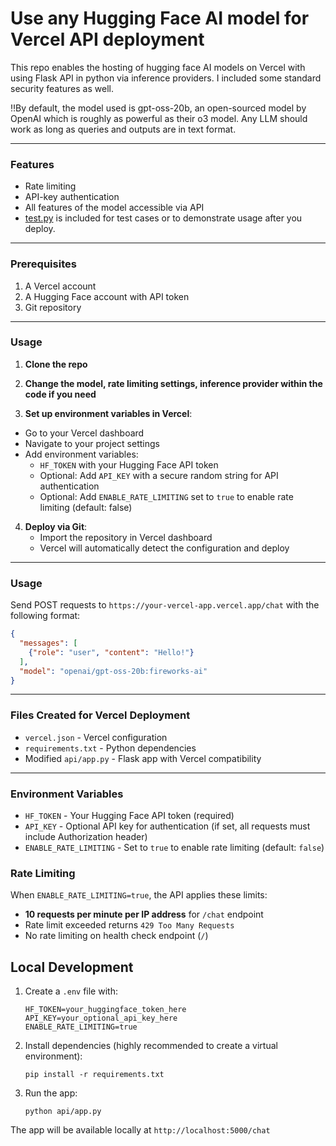 # Use any Hugging Face AI model for Vercel API deployment

This repo enables the hosting of hugging face AI models on Vercel with using Flask API in python via inference providers. I included some standard security features as well.  

‼️By default, the model used is gpt-oss-20b, an open-sourced model by OpenAI which is roughly as powerful as their o3 model. Any LLM should work as long as queries and outputs are in text format.

---

### Features
- Rate limiting
- API-key authentication
- All features of the model accessible via API
- [test.py](https://github.com/grubk/gpt-oss-20b-api-hosting/blob/main/test.py) is included for test cases or to demonstrate usage after you deploy.

---

### Prerequisites
1. A Vercel account
2. A Hugging Face account with API token
3. Git repository

---

### Usage

1. **Clone the repo**

2. **Change the model, rate limiting settings, inference provider within the code if you need**

3.  **Set up environment variables in Vercel**:
   - Go to your Vercel dashboard
   - Navigate to your project settings
   - Add environment variables:
      - `HF_TOKEN` with your Hugging Face API token
      - Optional: Add `API_KEY` with a secure random string for API authentication
      - Optional: Add `ENABLE_RATE_LIMITING` set to `true` to enable rate limiting (default: false)

4. **Deploy via Git**:
   - Import the repository in Vercel dashboard
   - Vercel will automatically detect the configuration and deploy

---

### Usage

Send POST requests to `https://your-vercel-app.vercel.app/chat` with the following format:

```json
{
  "messages": [
    {"role": "user", "content": "Hello!"}
  ],
  "model": "openai/gpt-oss-20b:fireworks-ai"
}
```

---

### Files Created for Vercel Deployment

- `vercel.json` - Vercel configuration
- `requirements.txt` - Python dependencies
- Modified `api/app.py` - Flask app with Vercel compatibility

---

### Environment Variables

- `HF_TOKEN` - Your Hugging Face API token (required)
- `API_KEY` - Optional API key for authentication (if set, all requests must include Authorization header)
- `ENABLE_RATE_LIMITING` - Set to `true` to enable rate limiting (default: `false`)

### Rate Limiting

When `ENABLE_RATE_LIMITING=true`, the API applies these limits:
- **10 requests per minute per IP address** for `/chat` endpoint
- Rate limit exceeded returns `429 Too Many Requests`
- No rate limiting on health check endpoint (`/`)

## Local Development

1. Create a `.env` file with:
   ```
   HF_TOKEN=your_huggingface_token_here
   API_KEY=your_optional_api_key_here
   ENABLE_RATE_LIMITING=true
   ```

2. Install dependencies (highly recommended to create a virtual environment):
   ```
   pip install -r requirements.txt
   ```

3. Run the app:
   ```
   python api/app.py
   ```

The app will be available locally at `http://localhost:5000/chat`
